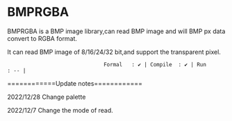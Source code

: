 # BMPRGBA
BMPRGBA is a BMP image library,can read BMP image and will BMP px data convert to RGBA format.

It can read BMP image of 8/16/24/32 bit,and support the transparent pixel.

                                   Formal   : ✔ | Compile  : ✔ | Run      : -- |

============Update notes============

2022/12/28
Change palette

2022/12/7
Change the mode of read.
